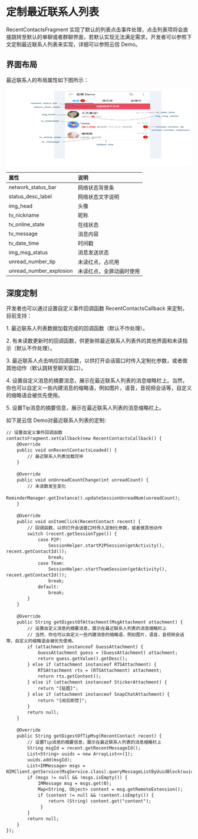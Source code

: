 # 定制最近联系人列表

RecentContactsFragment 实现了默认的列表点击事件处理，点击列表项将会直接跳转至默认的单聊或者群聊界面，若默认实现无法满足需求，开发者可以参照下文定制最近联系人列表来实现，详细可以参照云信 Demo。

## 界面布局

最近联系人的布局属性如下图所示：

<img src="https://github.com/netease-im/NIM_Resources/blob/master/Android/Images/recent.png" width="550" height="210" />

|属性|说明|
|:---|:---|
|network_status_bar|网络状态背景条|
|status_desc_label|网络状态文字说明|
|img_head|头像|
|tv_nickname|昵称|
|tv_online_state|在线状态|
|tv_message|消息内容|
|tv_date_time|时间戳|
|img_msg_status|消息发送状态|
|unread_number_tip|未读红点，占坑用|
|unread_number_explosion|未读红点，全屏动画时使用|

## 深度定制

开发者也可以通过设置自定义事件回调函数 RecentContactsCallback 来定制，目前支持：

1\. 最近联系人列表数据加载完成的回调函数（默认不作处理）。

2\. 有未读数更新时的回调函数，供更新除最近联系人列表外的其他界面和未读指示（默认不作处理）。

3\. 最近联系人点击响应回调函数，以供打开会话窗口时传入定制化参数，或者做其他动作（默认跳转至聊天窗口）。

4\. 设置自定义消息的摘要消息，展示在最近联系人列表的消息缩略栏上。当然，你也可以自定义一些内建消息的缩略语，例如图片，语音，音视频会话等，自定义的缩略语会被优先使用。

5\. 设置Tip消息的摘要信息，展示在最近联系人列表的消息缩略栏上。

如下是云信 Demo对最近联系人列表的定制:

```
// 设置自定义事件回调函数
contactsFragment.setCallback(new RecentContactsCallback() {
    @Override
    public void onRecentContactsLoaded() {
        // 最近联系人列表加载完毕
    }

    @Override
    public void onUnreadCountChange(int unreadCount) {
        // 未读数发生变化
        ReminderManager.getInstance().updateSessionUnreadNum(unreadCount);
    }

    @Override
    public void onItemClick(RecentContact recent) {
        // 回调函数，以供打开会话窗口时传入定制化参数，或者做其他动作
        switch (recent.getSessionType()) {
            case P2P:
                SessionHelper.startP2PSession(getActivity(), recent.getContactId());
                break;
            case Team:
                SessionHelper.startTeamSession(getActivity(), recent.getContactId());
                break;
            default:
                break;
        }
    }

    @Override
    public String getDigestOfAttachment(MsgAttachment attachment) {
        // 设置自定义消息的摘要消息，展示在最近联系人列表的消息缩略栏上
        // 当然，你也可以自定义一些内建消息的缩略语，例如图片，语音，音视频会话等，自定义的缩略语会被优先使用。
        if (attachment instanceof GuessAttachment) {
            GuessAttachment guess = (GuessAttachment) attachment;
            return guess.getValue().getDesc();
        } else if (attachment instanceof RTSAttachment) {
            RTSAttachment rts = (RTSAttachment) attachment;
            return rts.getContent();
        } else if (attachment instanceof StickerAttachment) {
            return "[贴图]";
        } else if (attachment instanceof SnapChatAttachment) {
            return "[阅后即焚]";
        }
        return null;
    }

    @Override
    public String getDigestOfTipMsg(RecentContact recent) {
	    // 设置Tip消息的摘要信息，展示在最近联系人列表的消息缩略栏上
        String msgId = recent.getRecentMessageId();
        List<String> uuids = new ArrayList<>(1);
        uuids.add(msgId);
        List<IMMessage> msgs = NIMClient.getService(MsgService.class).queryMessageListByUuidBlock(uuids);
        if (msgs != null && !msgs.isEmpty()) {
            IMMessage msg = msgs.get(0);
            Map<String, Object> content = msg.getRemoteExtension();
            if (content != null && !content.isEmpty()) {
                return (String) content.get("content");
             }
        }
        return null;
    }
});
```